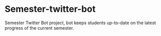 # Semester-twitter-bot
Semester Twitter Bot project, bot keeps students up-to-date on the latest progress of the current semester.
